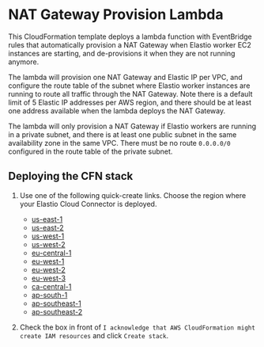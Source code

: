 # NAT Gateway Provision Lambda

This CloudFormation template deploys a lambda function with EventBridge rules that automatically
provision a NAT Gateway when Elastio worker EC2 instances are starting, and de-provisions it
when they are not running anymore.

The lambda will provision one NAT Gateway and Elastic IP per VPC, and configure the route table
of the subnet where Elastio worker instances are running to route all traffic through the NAT Gateway.
Note there is a default limit of 5 Elastic IP addresses per AWS region, and there should be at least one
address available when the lambda deploys the NAT Gateway.

The lambda will only provision a NAT Gateway if Elastio workers are running in a private subnet,
and there is at least one public subnet in the same availability zone in the same VPC. There must
be no route `0.0.0.0/0` configured in the route table of the private subnet.

## Deploying the CFN stack

1. Use one of the following quick-create links. Choose the region where your Elastio Cloud Connector is deployed.

    * [us-east-1](https://us-east-1.console.aws.amazon.com/cloudformation/home?region=us-east-1#/stacks/create/review?templateURL=https://elastio-prod-artifacts-us-east-2.s3.us-east-2.amazonaws.com/contrib/elastio-nat-provision-lambda/v1/cloudformation-lambda.yaml&stackName=elastio-nat-provision-lambda)
    * [us-east-2](https://us-east-2.console.aws.amazon.com/cloudformation/home?region=us-east-2#/stacks/create/review?templateURL=https://elastio-prod-artifacts-us-east-2.s3.us-east-2.amazonaws.com/contrib/elastio-nat-provision-lambda/v1/cloudformation-lambda.yaml&stackName=elastio-nat-provision-lambda)
    * [us-west-1](https://us-west-1.console.aws.amazon.com/cloudformation/home?region=us-west-1#/stacks/create/review?templateURL=https://elastio-prod-artifacts-us-east-2.s3.us-east-2.amazonaws.com/contrib/elastio-nat-provision-lambda/v1/cloudformation-lambda.yaml&stackName=elastio-nat-provision-lambda)
    * [us-west-2](https://us-west-2.console.aws.amazon.com/cloudformation/home?region=us-west-2#/stacks/create/review?templateURL=https://elastio-prod-artifacts-us-east-2.s3.us-east-2.amazonaws.com/contrib/elastio-nat-provision-lambda/v1/cloudformation-lambda.yaml&stackName=elastio-nat-provision-lambda)
    * [eu-central-1](https://eu-central-1.console.aws.amazon.com/cloudformation/home?region=eu-central-1#/stacks/create/review?templateURL=https://elastio-prod-artifacts-us-east-2.s3.us-east-2.amazonaws.com/contrib/elastio-nat-provision-lambda/v1/cloudformation-lambda.yaml&stackName=elastio-nat-provision-lambda)
    * [eu-west-1](https://eu-west-1.console.aws.amazon.com/cloudformation/home?region=eu-west-1#/stacks/create/review?templateURL=https://elastio-prod-artifacts-us-east-2.s3.us-east-2.amazonaws.com/contrib/elastio-nat-provision-lambda/v1/cloudformation-lambda.yaml&stackName=elastio-nat-provision-lambda)
    * [eu-west-2](https://eu-west-2.console.aws.amazon.com/cloudformation/home?region=eu-west-2#/stacks/create/review?templateURL=https://elastio-prod-artifacts-us-east-2.s3.us-east-2.amazonaws.com/contrib/elastio-nat-provision-lambda/v1/cloudformation-lambda.yaml&stackName=elastio-nat-provision-lambda)
    * [eu-west-3](https://eu-west-3.console.aws.amazon.com/cloudformation/home?region=eu-west-3#/stacks/create/review?templateURL=https://elastio-prod-artifacts-us-east-2.s3.us-east-2.amazonaws.com/contrib/elastio-nat-provision-lambda/v1/cloudformation-lambda.yaml&stackName=elastio-nat-provision-lambda)
    * [ca-central-1](https://ca-central-1.console.aws.amazon.com/cloudformation/home?region=ca-central-1#/stacks/create/review?templateURL=https://elastio-prod-artifacts-us-east-2.s3.us-east-2.amazonaws.com/contrib/elastio-nat-provision-lambda/v1/cloudformation-lambda.yaml&stackName=elastio-nat-provision-lambda)
    * [ap-south-1](https://ap-south-1.console.aws.amazon.com/cloudformation/home?region=ap-south-1#/stacks/create/review?templateURL=https://elastio-prod-artifacts-us-east-2.s3.us-east-2.amazonaws.com/contrib/elastio-nat-provision-lambda/v1/cloudformation-lambda.yaml&stackName=elastio-nat-provision-lambda)
    * [ap-southeast-1](https://ap-southeast-1.console.aws.amazon.com/cloudformation/home?region=ap-southeast-1#/stacks/create/review?templateURL=https://elastio-prod-artifacts-us-east-2.s3.us-east-2.amazonaws.com/contrib/elastio-nat-provision-lambda/v1/cloudformation-lambda.yaml&stackName=elastio-nat-provision-lambda)
    * [ap-southeast-2](https://ap-southeast-2.console.aws.amazon.com/cloudformation/home?region=ap-southeast-2#/stacks/create/review?templateURL=https://elastio-prod-artifacts-us-east-2.s3.us-east-2.amazonaws.com/contrib/elastio-nat-provision-lambda/v1/cloudformation-lambda.yaml&stackName=elastio-nat-provision-lambda)

2. Check the box in front of `I acknowledge that AWS CloudFormation might create IAM resources`
    and click `Create stack`.
